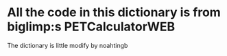 # All the code in this dictionary is from biglimp:s PETCalculatorWEB
The dictionary is little modify by noahtingb

